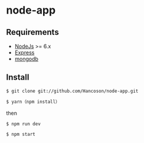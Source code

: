 # node-app

## Requirements

* [NodeJs](http://nodejs.org) >= 6.x 
* [Express](http://expressjs.com)
* [mongodb](http://mongodb.org)

## Install

```sh
$ git clone git://github.com/Hancoson/node-app.git

$ yarn（npm install）
```
then

```sh
$ npm run dev
```

```sh
$ npm start
```